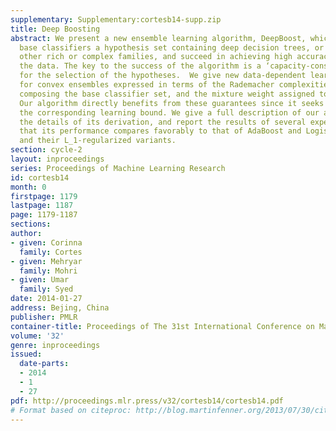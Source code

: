 ```yaml
---
supplementary: Supplementary:cortesb14-supp.zip
title: Deep Boosting
abstract: We present a new ensemble learning algorithm, DeepBoost, which can use as
  base classifiers a hypothesis set containing deep decision trees, or members of
  other rich or complex families, and succeed in achieving high accuracy without overfitting
  the data. The key to the success of the algorithm is a ‘capacity-conscious’ criterion
  for the selection of the hypotheses.  We give new data-dependent learning bounds
  for convex ensembles expressed in terms of the Rademacher complexities of the sub-families
  composing the base classifier set, and the mixture weight assigned to each sub-family.
  Our algorithm directly benefits from these guarantees since it seeks to minimize
  the corresponding learning bound. We give a full description of our algorithm, including
  the details of its derivation, and report the results of several experiments showing
  that its performance compares favorably to that of AdaBoost and Logistic Regression
  and their L_1-regularized variants.
section: cycle-2
layout: inproceedings
series: Proceedings of Machine Learning Research
id: cortesb14
month: 0
firstpage: 1179
lastpage: 1187
page: 1179-1187
sections: 
author:
- given: Corinna
  family: Cortes
- given: Mehryar
  family: Mohri
- given: Umar
  family: Syed
date: 2014-01-27
address: Bejing, China
publisher: PMLR
container-title: Proceedings of The 31st International Conference on Machine Learning
volume: '32'
genre: inproceedings
issued:
  date-parts:
  - 2014
  - 1
  - 27
pdf: http://proceedings.mlr.press/v32/cortesb14/cortesb14.pdf
# Format based on citeproc: http://blog.martinfenner.org/2013/07/30/citeproc-yaml-for-bibliographies/
---
```

